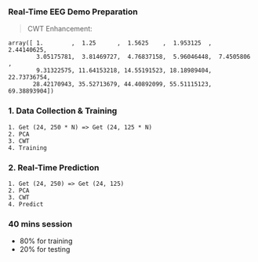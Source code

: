 ### Real-Time EEG Demo Preparation

> CWT Enhancement:  
```
array([ 1.        ,  1.25      ,  1.5625    ,  1.953125  ,  2.44140625,
        3.05175781,  3.81469727,  4.76837158,  5.96046448,  7.4505806 ,
        9.31322575, 11.64153218, 14.55191523, 18.18989404, 22.73736754,
       28.42170943, 35.52713679, 44.40892099, 55.51115123, 69.38893904])
```


### 1. Data Collection & Training
```
1. Get (24, 250 * N) => Get (24, 125 * N)
2. PCA
3. CWT
4. Training
```

### 2. Real-Time Prediction
```
1. Get (24, 250) => Get (24, 125)
2. PCA
3. CWT
4. Predict
```

### 40 mins session
- 80% for training
- 20% for testing